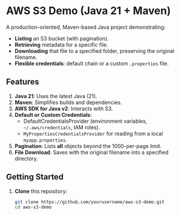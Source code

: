 # AWS S3 Demo (Java 21 + Maven)

A production-oriented, Maven-based Java project demonstrating:

- **Listing** an S3 bucket (with pagination).
- **Retrieving** metadata for a specific file.
- **Downloading** that file to a specified folder, preserving the original filename.
- **Flexible credentials**: default chain or a custom `.properties` file.

## Features

1. **Java 21**: Uses the latest Java (21).
2. **Maven**: Simplifies builds and dependencies.
3. **AWS SDK for Java v2**: Interacts with S3.
4. **Default or Custom Credentials**:
   - DefaultCredentialsProvider (environment variables, `~/.aws/credentials`, IAM roles).
   - `MyPropertiesCredentialsProvider` for reading from a local `myapp.properties`.
5. **Pagination**: Lists **all** objects beyond the 1000-per-page limit.
6. **File Download**: Saves with the original filename into a specified directory.

## Getting Started

1. **Clone** this repository:
   ```bash
   git clone https://github.com/yourusername/aws-s3-demo.git
   cd aws-s3-demo
